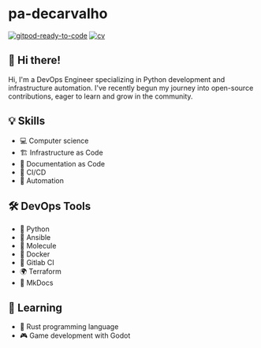 # pa-decarvalho

[![gitpod-ready-to-code](https://img.shields.io/badge/gitpod-ready--to--code-blue?logo=gitpod)](https://gitpod.io/#https://github.com/pa-decarvalho/pa-decarvalho)
[![cv](https://img.shields.io/endpoint?url=https://raw.githubusercontent.com/pa-decarvalho/pa-decarvalho/main/assets/badges/cv.json)](https://pa-decarvalho.github.io/pa-decarvalho/)

## 👋 Hi there!

Hi, I'm a DevOps Engineer specializing in Python development and infrastructure automation.
I've recently begun my journey into open-source contributions, eager to learn and grow in the community.

## 💡 Skills

- 💻 Computer science
- 🏗️ Infrastructure as Code
- 📄 Documentation as Code
- 🔄 CI/CD
- 🤖 Automation

## 🛠️ DevOps Tools

- 🐍 Python
- 🤖 Ansible
- 🧪 Molecule
- 🐳 Docker
- 🦊 Gitlab CI
- 🌍 Terraform
- 📖 MkDocs

## 🚀 Learning

- 🦀 Rust programming language
- 🎮 Game development with Godot

